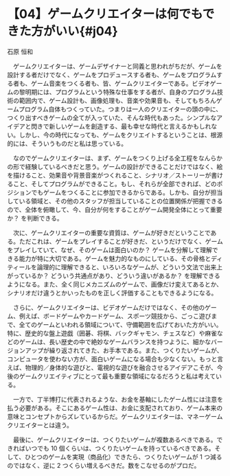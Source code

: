 # 【04】ゲームクリエイターは何でもできた方がいい{#j04}

<div class="author">石原 恒和</div>

　ゲームクリエイターは、ゲームデザイナーと同義と思われがちだが、ゲームを設計する者だけでなく、ゲームをプロデュースする者も、ゲームをプログラムする者も、ゲーム音楽をつくる者も、皆、ゲームクリエイターである。ビデオゲームの黎明期には、プログラムという特殊な仕事をする者が、自身のプログラム技術の範囲内で、ゲーム設計も、画像処理も、音楽や効果音も、そしてもちろんゲームプログラム自体もつくっていた。つまりは一人のクリエイターの頭の中に、つくり出すべきゲームの全てが入っていた、そんな時代もあった。シンプルなアイデアと閃きで新しいゲームを創造する、最も幸せな時代と言えるかもしれない。しかし、今の時代になっても、ゲームをクリエイトするということは、根源的には、そういうものだと私は思っている。

　なのでゲームクリエイターは、まず、ゲームをつくり上げる全工程をなんらかの形で経験しているべきだと思う。ゲームの設計ができることだけではなく、絵を描けること、効果音や背景音楽がつくれること、シナリオ／ストーリーが書けること、そしてプログラムができること。もし、それらが全部できれば、どのポジションでもゲームをつくることに参加できるからである。しかも、自分が担当している領域と、その他のスタッフが担当していることの位置関係が把握できるので、全体を俯瞰して、今、自分が何をすることがゲーム開発全体にとって重要か？ を判断できる。

　次に、ゲームクリエイターの重要な資質は、ゲームが好きだということである。ただこれは、ゲームをプレイすることが好きだ、というだけでなく、ゲームをプレイしていて、なぜ、そのゲームは面白いのか？ ゲームを分解して理解できる能力が特に大切である。ゲームを魅力的なものにしている、その骨格とディティールを論理的に理解できると、いろいろなゲームが、どういう文法で出来上がっているか？ どういう共通点があり、どういう違いがあるか？ を理解できるようになる。また、全く同じメカニズムのゲームで、画像だけ変えてあるとか、シナリオだけ違うとかいったものを正しく評価することもできるようになる。

　さらに、ゲームクリエイターは、ビデオゲームだけではなく、その他のゲーム、例えば、ボードゲームやカードゲーム、スポーツ競技から、ごっこ遊びまで、全てのゲームといわれる領域について、守備範囲を広げておいた方がいい。特に、歴史的な盤上遊戯（囲碁、将棋、バックギャモン、チェスなど）や麻雀などのゲームは、長い歴史の中で絶妙なゲームバランスを持つように、細かなバージョンアップが繰り返されてきた、お手本である。また、つくりたいゲームが、コンピュータを使わない方が、面白いゲームになる場合も少なくない。もっと言えば、物理的／身体的な遊びと、電視的な遊びを融合させるアイデアこそが、今後のゲームクリエイティブにとって最も重要な領域になるだろうと私は考えている。

　一方で、丁半博打に代表されるような、お金を基軸にしたゲーム性には注意を払う必要がある。そこにあるゲーム性は、お金に支配されており、ゲーム本来の意味とコンセプトからズレているからだ。ゲームクリエイターは、マネーゲームクリエイターとは違う。

　最後に、ゲームクリエイターは、つくりたいゲームが複数あるべきである。できればいつでも 10 個くらいは、つくりたいゲームを持っているべきである。そして、ひとつのゲームを実現（商品化）できたら、つくりたいゲームが 1 つ減るのではなく、逆に 2 つくらい増えるべきだ。数をこなせるのがプロだ。
